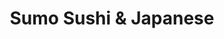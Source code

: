 ---
layout: place
title: Sumo Sushi & Japanese
permalink: /florida/boca-raton/sumo-sushi-japanese.html
stateAbbr: FL
stateName: Florida
cityName: Boca Raton
seo:
  type: restaurant
  links: null
place_id: ChIJhYy0DacZ2YgRGALjz5taam0
photos:
  - name: >-
      places/ChIJhYy0DacZ2YgRGALjz5taam0/photos/AeeoHcIDPoeT1XeCQnWVxCDkkGvBWnhMkvCE6LKPSY3pNW6gArgJBslAtilax3EAsxfGDSelzZPAKrBbf58qaZS93nQ_nckmGrWvRGJ6rIbFEIFQhUDzKbVGqAKklpEzr6Z3VnO6jZK7mjE152LEZqmzVdL13mdwOMMYIowINSfsZUNpyIzQmXNvAzce2RV0rO3OGoqXCxhgMaYLtBO3GSAR1YMO3RSsQmx-RwOaz517TQRSM1DCAEb9L--8hoRYrs7VeI8axjzi9TuZeuNAHTOdouyqZaRwVWcPIXvTZEFq5jH6sA
    widthPx: 640
    heightPx: 480
    authorAttributions:
      - displayName: Sumo Sushi & Japanese
        uri: https://maps.google.com/maps/contrib/109317091576820646714
        photoUri: >-
          https://lh3.googleusercontent.com/a-/ALV-UjW2qINDqKvxRQc0bGqx8w1_ks27cp2fxkSxQToYVV2stnS4EHk=s100-p-k-no-mo
    flagContentUri: >-
      https://www.google.com/local/imagery/report/?cb_client=maps_api_places.places_api&image_key=!1e10!2sAF1QipNZclbxy4E-VUF61rZ1KPoUCwJtxhj81twN8FMp&hl=en-US
    googleMapsUri: >-
      https://www.google.com/maps/place//data=!3m4!1e2!3m2!1sAF1QipNZclbxy4E-VUF61rZ1KPoUCwJtxhj81twN8FMp!2e10!4m2!3m1!1s0x88d919a70db48c85:0x6d6a5a9bcfe30218
  - name: >-
      places/ChIJhYy0DacZ2YgRGALjz5taam0/photos/AeeoHcJPcij7q8-4HPInajwbvPXaXetU0cp2x5KBgPiC_kKNfVd0J1nf26nIGjDy763Sv6X27VFJXtYmirZ8cpAVXPRNCFf4-flX-xIGN1UCy8Dunk3mFJFh1-a_WreAxS_LlDH6_GtZc2cg3JmcznoOJzOPrbTu57n1581f1nTQFSxAfwtSCyhvG4VaFFUYRmVp_ztGfd1u-aL1MAuPyGbAGOUQ61OMPyk_mvRWKiiNQikuWpgqCkgMp3SWAsUYDsAwnfq3_UvKmw_ATtlZRD-F86_Oy0TWWjdq6by7x_Mb-ENPmQ
    widthPx: 3022
    heightPx: 3079
    authorAttributions:
      - displayName: Sumo Sushi & Japanese
        uri: https://maps.google.com/maps/contrib/109317091576820646714
        photoUri: >-
          https://lh3.googleusercontent.com/a-/ALV-UjW2qINDqKvxRQc0bGqx8w1_ks27cp2fxkSxQToYVV2stnS4EHk=s100-p-k-no-mo
    flagContentUri: >-
      https://www.google.com/local/imagery/report/?cb_client=maps_api_places.places_api&image_key=!1e10!2sAF1QipNBg5jSe7gM4CHpubjTn0tzegNa27ikku2BrpT9&hl=en-US
    googleMapsUri: >-
      https://www.google.com/maps/place//data=!3m4!1e2!3m2!1sAF1QipNBg5jSe7gM4CHpubjTn0tzegNa27ikku2BrpT9!2e10!4m2!3m1!1s0x88d919a70db48c85:0x6d6a5a9bcfe30218
  - name: >-
      places/ChIJhYy0DacZ2YgRGALjz5taam0/photos/AeeoHcLaY9AYYQAHEGQVXnu2TJ8RxlHnmoqRRBkZdmDFLj2y3YR2wM0tFJeciHlrWSweqUgN_rkSmEQlw1VmlQGHB1k22IspbEqjYo1vJr4TPaZmDsJEHlbIiWd92IemeavQL-E9EnmR_6IIJDfXtxr80QKdrBIC25Wk7dEiluK8ifB9XGIbj1xiOLNRrAgpurcVi8xB6e2JbIuvPX5N7gEmN9NOdUejK81iOyXc4D9zEx_jI5CN_rmcPhWcmqjFybwIOouBKuOZ9a69Wp5vnQYPjlu-mCxteba1ZBbXwNEZMxJ3MsA6PjeixIYB0NG08-CUkdEyvKthwC8_VGLnIY4lF0LbanUn_05Nu0oaRJUz43VUMnwbD6DdesTy7QvYHWdkLAYyxVkPwlHKUEYrxxw1FHmoI4NdLRNkNrQFXYDChaxsTvWy
    widthPx: 1284
    heightPx: 1273
    authorAttributions:
      - displayName: Angela Gracie
        uri: https://maps.google.com/maps/contrib/111389717873480711637
        photoUri: >-
          https://lh3.googleusercontent.com/a/ACg8ocKv-xXAOK_M-0h8ukR8JYxsSVySx_6UyBSpgyv1xOw0UG9_Rg=s100-p-k-no-mo
    flagContentUri: >-
      https://www.google.com/local/imagery/report/?cb_client=maps_api_places.places_api&image_key=!1e10!2sCIHM0ogKEICAgICmwPK--QE&hl=en-US
    googleMapsUri: >-
      https://www.google.com/maps/place//data=!3m4!1e2!3m2!1sCIHM0ogKEICAgICmwPK--QE!2e10!4m2!3m1!1s0x88d919a70db48c85:0x6d6a5a9bcfe30218
  - name: >-
      places/ChIJhYy0DacZ2YgRGALjz5taam0/photos/AeeoHcKxwGJEK8ffSC9QA0OVuz3-9jp89-4wWBihpilnIcyKufh5YANy3SQe1i-sRjKUfF2CHLiEAuxYqphuwWsQ2cQ6dNvsFznlKRBb9ZNjLK2x5WAbrUi6gsNMnS61i98Ev8W-FdXw1FlyFdlrTFXITNr4_t3xyxZgUjxpuQfAwho4-4xZ3zaK7BTE__FGQeMUHGKQsGwTeElzf7M-gM0orKKcYcEp6Irq5nHChvMhSSSlomfOUA2ylmrYtHHX0EkXOyEf746uuFO_j0eW7NWx6sr9yqmJuo99tuVsQzvsBHO-iUi6XCzueE77jGBa_m0iG72_JfzKfw4JCP7Ls4ysHjNtHc_4KqdO6ledrv3nkEcGwT6EHVR7WGPwMzRkVtrTMD5_Iz3Y0pC_-RrEkBxltpCN7xUR3_Cf-6_rBSG3NhCL7g
    widthPx: 3024
    heightPx: 4032
    authorAttributions:
      - displayName: Olena Perez
        uri: https://maps.google.com/maps/contrib/102397898204644727013
        photoUri: >-
          https://lh3.googleusercontent.com/a-/ALV-UjX4kPfZcAJcQLko9lbPHrNxttlVgVZLL84IGcKHjU6HcF1p-BiJ=s100-p-k-no-mo
    flagContentUri: >-
      https://www.google.com/local/imagery/report/?cb_client=maps_api_places.places_api&image_key=!1e10!2sCIHM0ogKEICAgMCwspawZQ&hl=en-US
    googleMapsUri: >-
      https://www.google.com/maps/place//data=!3m4!1e2!3m2!1sCIHM0ogKEICAgMCwspawZQ!2e10!4m2!3m1!1s0x88d919a70db48c85:0x6d6a5a9bcfe30218
  - name: >-
      places/ChIJhYy0DacZ2YgRGALjz5taam0/photos/AeeoHcJJgD3B92PYevm2Xs526DsPV6fw2xHWkWYFybyTeOscJuokSKJU1iPp23T-paZI5fm_E4wD81LoK-vRP_W4NwWjoCRxU1e0u3Sg5q-kLBod2H8gIEapb_AA1SJZiFwO0XJbEuz9xsJyWAyactcm4npSHg_mEkVqWnfKZitAQ6w-CLINAT0j3EmniD083wvNZJESkxBl9OJDyiPgrGx_a9rr7yrt834EP0a3VgY6Mx3uaOz2MPaM7wrC4YtEKVyjoas1e6xKPf4B_N4PxaqC7Uix9iRbHBw-fJTzLHO3t6kXXrl-f80_gtKkWoZDEtaZYWPvfzck1iJ_1hc4bzy5I77mvctDbQERB9d9l94GsmC3TVqOmegWhXD3LdToq_3hN8tdXccBRQHyoF4vVnN8WrgYprUbWxY5Ihd1mWMrsbfTTeU
    widthPx: 2208
    heightPx: 1656
    authorAttributions:
      - displayName: John Benedict
        uri: https://maps.google.com/maps/contrib/116946770305743729247
        photoUri: >-
          https://lh3.googleusercontent.com/a/ACg8ocIpc_Uv_u6N1y-pMRc0uQOvuzMnQDeLHOQZkhSfJlmtYQNHtQ=s100-p-k-no-mo
    flagContentUri: >-
      https://www.google.com/local/imagery/report/?cb_client=maps_api_places.places_api&image_key=!1e10!2sCIHM0ogKEICAgICCvP6frQE&hl=en-US
    googleMapsUri: >-
      https://www.google.com/maps/place//data=!3m4!1e2!3m2!1sCIHM0ogKEICAgICCvP6frQE!2e10!4m2!3m1!1s0x88d919a70db48c85:0x6d6a5a9bcfe30218
  - name: >-
      places/ChIJhYy0DacZ2YgRGALjz5taam0/photos/AeeoHcJswXTh7p43EoXUh-Y5IvHPmEnLFMdh2x5u7u3uPlzagEPsq81ljm-ONaHdtJeI63W1_otOY57NTVTrJk1OQN9-vvGeGLgpXzp0emZLm5w9q4coFQv-XQ8ufUG-i5cpaLZYXwTooAKm3mFsDoEgpqbtDtIn0fPGoXWFNAAQOKYAp5tSNHV4ucP7MXbekEFXKn5cnVDG6YsEA2DiJakKGpFwrNpqzf6KeHtNjyayHk08ouDssvJxXA5m34GHCTlrB7LzxRl2BOE3RqSLq2L1mqM6el0SVQoj5Ec6G_1MvG1aZrsll6ZSG5lRqC8lw1Am7rj0JVOhR1-9kptCnypV1UEe6f-ByLumDmttB8xY-lUHCBoDq8jMG9dJe3ZU2xlPrAsnhblsMUrugt2jYROS6xJGsKSNfH8ZI3tC_8b_OoRH2A
    widthPx: 3024
    heightPx: 4032
    authorAttributions:
      - displayName: Olena Perez
        uri: https://maps.google.com/maps/contrib/102397898204644727013
        photoUri: >-
          https://lh3.googleusercontent.com/a-/ALV-UjX4kPfZcAJcQLko9lbPHrNxttlVgVZLL84IGcKHjU6HcF1p-BiJ=s100-p-k-no-mo
    flagContentUri: >-
      https://www.google.com/local/imagery/report/?cb_client=maps_api_places.places_api&image_key=!1e10!2sCIHM0ogKEICAgMCwspawJQ&hl=en-US
    googleMapsUri: >-
      https://www.google.com/maps/place//data=!3m4!1e2!3m2!1sCIHM0ogKEICAgMCwspawJQ!2e10!4m2!3m1!1s0x88d919a70db48c85:0x6d6a5a9bcfe30218
  - name: >-
      places/ChIJhYy0DacZ2YgRGALjz5taam0/photos/AeeoHcIrTeTxB9-PT1H9hdycdRl4GfkjPQ-wlnx1y0ZgXCVFZbChKu20OJniZrncBYDaTaGRDidlI3JbgNskMH4yp7TEzObClyMpV6xnOeG-yvPOUD5lPf0JlN40-bxG76BAUFFb2E5xjmElrllIgubWA7MNPVgM62dB8KkPgaCZhdp7NhEW11m0EhGfundjtc8d0FYaDEIEJthIuJrG6SaCVHtcVVuJajqszgmb1vZm-zbzzsOqrDWy5AG4s2n-cFoGw-Lutm83J0qde42rE9RAOeVCD5nsVxs51U790Moj_DdF1nbEV6sWxJWqC94HabjH8MSBHK4woijLvLG74qU2qV5f6D5EUIfyqNA9w8k1jHfkpQTzd_IAlFPdIAO7oHbew-A89mK6cJdIU51lvXAGiYQbQjcHi_Wqskd8LOyUg5YNYiWF
    widthPx: 4032
    heightPx: 3024
    authorAttributions:
      - displayName: Tatiana Benitez
        uri: https://maps.google.com/maps/contrib/101311070161093235143
        photoUri: >-
          https://lh3.googleusercontent.com/a/ACg8ocKP75SmIYANsKiNh5XN-tyGriclyShj-LJduoHx0CaaIvGdlw=s100-p-k-no-mo
    flagContentUri: >-
      https://www.google.com/local/imagery/report/?cb_client=maps_api_places.places_api&image_key=!1e10!2sCIHM0ogKEICAgMDwiMqP7wE&hl=en-US
    googleMapsUri: >-
      https://www.google.com/maps/place//data=!3m4!1e2!3m2!1sCIHM0ogKEICAgMDwiMqP7wE!2e10!4m2!3m1!1s0x88d919a70db48c85:0x6d6a5a9bcfe30218
  - name: >-
      places/ChIJhYy0DacZ2YgRGALjz5taam0/photos/AeeoHcKf-ckY7eEmOc-U3H3YY81xP3hL7J12B7QLfEgvvtf0ja7T5fvNhwHI3AphzUjSiGyLTEIGfriJik0yL9qQnt4r9qf_JBIvcn6D-41IPEEEX2y5PX8vIKit5kCO71bCTpNIm0wti_CXu-timLEKqVOERF17gHfrnboDTFF2vnkvBpsu6qj9XyfIE5HkIXcARoOuGiLZ-bOD2JFPiRBRix2kaveee3ZAqvr-hsEa5C8YH7l08pz3NKnnOqFwC6yUSDcqCfOHrWwiB-nA58AqWVVHYwSbo0N9P91hNUGIREGoT_hRdx8DUtC7COvM0k_Hqe7cu2Z_wg4DkaBaFnqiWqW3DoBTNkUBbmlbf61QlAg314nZnkTxYkY7lfVBxqciW7-0Zkyq700odXRVhNhoMt_l1u50nLvh7fEAOYShPqFw6bLT
    widthPx: 3024
    heightPx: 4032
    authorAttributions:
      - displayName: Olena Perez
        uri: https://maps.google.com/maps/contrib/102397898204644727013
        photoUri: >-
          https://lh3.googleusercontent.com/a-/ALV-UjX4kPfZcAJcQLko9lbPHrNxttlVgVZLL84IGcKHjU6HcF1p-BiJ=s100-p-k-no-mo
    flagContentUri: >-
      https://www.google.com/local/imagery/report/?cb_client=maps_api_places.places_api&image_key=!1e10!2sCIHM0ogKEICAgMCwspaw5QE&hl=en-US
    googleMapsUri: >-
      https://www.google.com/maps/place//data=!3m4!1e2!3m2!1sCIHM0ogKEICAgMCwspaw5QE!2e10!4m2!3m1!1s0x88d919a70db48c85:0x6d6a5a9bcfe30218
  - name: >-
      places/ChIJhYy0DacZ2YgRGALjz5taam0/photos/AeeoHcIA0mDGFNT0fgZzKGm5GgPEah53C2tD9W9YpTzXf7nHOcLUHcr_fkVLYXnpqt9ahVz79twzR1qie8dm2YpMJSh0kpHx7qdOkb89_Z3AmCxkS89enpiC7ClTnPm9od451kcNA4Cv5zLgzgNG-ZC9FRlvaYKEEq7YaimdrDyS8mwx7JYZpE7DUTgA_9SwKB-28o5r6hb18TedNExVDp75HXJppkwM_ZA9SSlQPjBdnjGMIk6yzIexJ1_BmLIhxk0DeergArJlO_XS9BL6BDA33BabaRMMgyTrVG78ja5DadUkGA
    widthPx: 540
    heightPx: 720
    authorAttributions:
      - displayName: Sumo Sushi & Japanese
        uri: https://maps.google.com/maps/contrib/109317091576820646714
        photoUri: >-
          https://lh3.googleusercontent.com/a-/ALV-UjW2qINDqKvxRQc0bGqx8w1_ks27cp2fxkSxQToYVV2stnS4EHk=s100-p-k-no-mo
    flagContentUri: >-
      https://www.google.com/local/imagery/report/?cb_client=maps_api_places.places_api&image_key=!1e10!2sAF1QipNVFTgKkNROc9ISZ7PSYgUbLXtCes4Nl7ZyZgP3&hl=en-US
    googleMapsUri: >-
      https://www.google.com/maps/place//data=!3m4!1e2!3m2!1sAF1QipNVFTgKkNROc9ISZ7PSYgUbLXtCes4Nl7ZyZgP3!2e10!4m2!3m1!1s0x88d919a70db48c85:0x6d6a5a9bcfe30218
  - name: >-
      places/ChIJhYy0DacZ2YgRGALjz5taam0/photos/AeeoHcLEenSo7BQPHo6fQJJebrZKK-e7VcHdHERgCpMMdMZEePx_hEYTNvhmmBclXxmK0_nv5YNuLD3FXHDV9aEmRaf5aivj6exwIgr9jQOwhrQ_mFLLMA-AnsWPfhesicsd3FJk8DYNLC4ddPaNiW2nue02fFNu270s0rt1TXuxNXRpxrB8v_T0q84KdDtRr7ftE2qMDmikG9CkeTyF2JT5075Oxdd9agVC8YQiRV-USKJKDnmHaYhgHAwnvODrDGrWPPo8e_3coEMF7QE_n1bNoSkgyF4V9KznUlFc2K3nmoETz0ZpvZWDUmVhnCOlsldYI0jXUJro13CYhmN04XTaOIAHXiFn6uvP7UYqfIuVnJbJXUGGVyu6cpiaZqxkQhyeh_yFaKW9b12fzot0IeUnFxgIFdxwEcU6d93QuOrSgjG1tg
    widthPx: 3000
    heightPx: 4000
    authorAttributions:
      - displayName: Monalisa Ramsaran
        uri: https://maps.google.com/maps/contrib/110310048163896090980
        photoUri: >-
          https://lh3.googleusercontent.com/a-/ALV-UjV638yTG1GQnHdn0ACcVk_SOjz-BAlZSwg9HXfhQxyVzwjXcaEnvg=s100-p-k-no-mo
    flagContentUri: >-
      https://www.google.com/local/imagery/report/?cb_client=maps_api_places.places_api&image_key=!1e10!2sCIHM0ogKEICAgICvjr_jFg&hl=en-US
    googleMapsUri: >-
      https://www.google.com/maps/place//data=!3m4!1e2!3m2!1sCIHM0ogKEICAgICvjr_jFg!2e10!4m2!3m1!1s0x88d919a70db48c85:0x6d6a5a9bcfe30218
address: 20449 FL-7 Suite A2, Boca Raton, FL 33498, USA
street: 20449 FL-7 Suite A2
city: Boca Raton
state: FL
zip: '33498'
country: USA
neighborhood: null
latitude: '26.369572'
longitude: '-80.206595'
accessibility_options:
  wheelchairAccessibleParking: true
  wheelchairAccessibleEntrance: true
  wheelchairAccessibleRestroom: true
  wheelchairAccessibleSeating: true
business_status: OPERATIONAL
name: Sumo Sushi & Japanese
google_maps_links:
  directionsUri: >-
    https://www.google.com/maps/dir//''/data=!4m7!4m6!1m1!4e2!1m2!1m1!1s0x88d919a70db48c85:0x6d6a5a9bcfe30218!3e0
  placeUri: https://maps.google.com/?cid=7884213722919666200
  writeAReviewUri: >-
    https://www.google.com/maps/place//data=!4m3!3m2!1s0x88d919a70db48c85:0x6d6a5a9bcfe30218!12e1
  reviewsUri: >-
    https://www.google.com/maps/place//data=!4m4!3m3!1s0x88d919a70db48c85:0x6d6a5a9bcfe30218!9m1!1b1
  photosUri: >-
    https://www.google.com/maps/place//data=!4m3!3m2!1s0x88d919a70db48c85:0x6d6a5a9bcfe30218!10e5
primary_type: Sushi Restaurant
opening_hours:
  regular: null
  current: null
secondary_opening_hours:
  regular:
    weekdayDescriptions: null
    type: null
  current:
    weekdayDescriptions: null
    type: null
phone: null
price_level: null
price_range: null
rating: null
rating_count: 0
website: null
description: >-
  Explore Sumo Sushi in Boca Raton, FL$$$Sumo Sushi & Japanese in Boca Raton,
  FL, stands out as a inviting destination for those seeking authentic Japanese
  flavors and fresh sushi options. This cozy sushi restaurant boasts accessible
  features like wheelchair-friendly parking and entrances, ensuring a welcoming
  experience for all diners. With its relaxed atmosphere and variety of dishes
  inspired by traditional cuisine, it's an ideal spot for enjoying a casual meal
  or exploring new tastes. Photos highlight the vibrant setting, making it a
  great choice for anyone searching for top-rated sushi restaurants in the area,
  whether you're nearby or planning a visit.
generative_summary: >-
  Explore Sumo Sushi in Boca Raton, FL$$$Sumo Sushi & Japanese in Boca Raton,
  FL, stands out as a inviting destination for those seeking authentic Japanese
  flavors and fresh sushi options. This cozy sushi restaurant boasts accessible
  features like wheelchair-friendly parking and entrances, ensuring a welcoming
  experience for all diners. With its relaxed atmosphere and variety of dishes
  inspired by traditional cuisine, it's an ideal spot for enjoying a casual meal
  or exploring new tastes. Photos highlight the vibrant setting, making it a
  great choice for anyone searching for top-rated sushi restaurants in the area,
  whether you're nearby or planning a visit.
generative_disclosure: Summarized by AI using the Grok-3-Mini model.
reviews: null
review_summary: >-
  Feedback from Diners$$$From what visitors share, Sumo Sushi & Japanese
  delivers consistently fresh and flavorful dishes that keep people coming back
  for more. Many highlight the variety of options, from classic rolls to other
  Japanese favorites, making it a solid pick for different tastes and
  preferences. The atmosphere comes across as warm and accommodating, with easy
  access adding to the overall enjoyment. While experiences can vary, folks
  often note the reliable quality and inviting vibe, positioning it as a go-to
  for those hunting for the best sushi near me. All in all, it earns positive
  nods for providing a satisfying dining spot that's worth checking out.
review_disclosure: Summarized by AI using the Grok-3-Mini model.
parking_options: null
payment_options: null
allow_dogs: null
curbside_pickup: null
delivery: null
dine_in: null
good_for_children: null
good_for_groups: null
good_for_sports: null
live_music: null
menu_for_children: null
outdoor_seating: null
reservable: null
restroom: null
serves_beer: null
serves_breakfast: null
serves_brunch: null
serves_cocktails: null
serves_coffee: null
serves_dinner: null
serves_dessert: null
serves_lunch: null
serves_vegetarian_food: null
serves_wine: null
takeout: null
update_category: pro
places_description: null

---